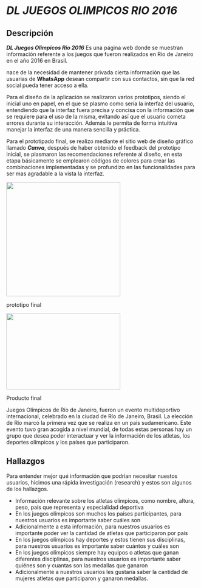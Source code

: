 # **_DL JUEGOS OLIMPICOS RIO 2016_**

## Descripción
***DL Juegos Olimpicos Rio 2016*** Es una página web donde se muestran información referente a los juegos que fueron realizados en Rio de Janeiro en el año 2016 en Brasil.

nace de la necesidad de mantener privada cierta información que  las usuarias de  **WhatsApp** desean compartir con sus contactos, sin que la red social pueda tener acceso a ella. 

Para el diseño de la aplicación se realizaron varios prototipos, siendo el inicial uno en papel, en el que se plasmo como seria la interfaz del usuario, entendiendo que la interfaz fuera precisa y concisa con la información que se requiere para el uso de la misma, evitando así que el usuario cometa errores durante su interacción. Además le permita de forma intuitiva manejar la interfaz de una  manera sencilla y práctica.

Para el prototipado final, se realizo mediante el  sitio web de diseño gráfico llamado ***Canva***, después de haber obtenido el feedback del prototipo inicial, se plasmaron las recomendaciones referente al diseño, en esta etapa básicamente se  emplearon códigos de colores para crear las combinaciones implementadas y se profundizo en las funcionalidades  para ser mas  agradable a la vista la interfaz.

<img src="src/imagen/prototipo.jpg" width="300px"    height="300px">

prototipo final

<img src="src/imagen/secreto_de_amigas.jpg" width="300px"    height="200px">

Producto final

















Juegos Olímpicos de Río de Janeiro, fueron un evento multideportivo internacional,
celebrado en la ciudad de Río de Janeiro, Brasil. La elección de Río marcó la
primera vez que se realiza en un país sudamericano. Este evento tuvo gran
acogida a nivel mundial, de todas estas personas hay un grupo que desea poder
interactuar y ver la información de los atletas, los deportes olímpicos y los
países que participaron.

## Hallazgos

Para entender mejor qué información que podrían necesitar nuestos usuarios,
hicimos una rápida investigación (research) y estos son algunos de los
hallazgos.

- Información relevante sobre los atletas olímpicos, como nombre, altura, peso,
país que representa y especialidad deportiva
- En los juegos olímpicos son muchos los países participantes, para nuestros
usuarios es importante saber cuáles son
- Adicionalmente a esta información, para nuestros usuarios es importante poder
ver la cantidad de atletas que participaron por país
- En los juegos olímpicos hay deportes y estos tienen sus disciplinas, para
nuestros usuarios es importante saber cuántos y cuáles son
- En los juegos olímpicos siempre hay equipos o atletas que ganan diferentes
disciplinas, para nuestros usuarios es importante saber quiénes son y cuantas
son las medallas que ganaron
- Adicionalmente a nuestros usuarios les gustaría saber la cantidad de mujeres
atletas que participaron y ganaron medallas.
